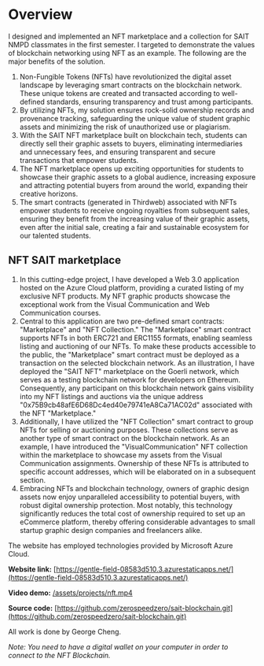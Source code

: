 Overview
========

I designed and implemented an NFT marketplace and a collection for SAIT NMPD classmates in the first semester. I targeted to demonstrate the values of blockchain networking using NFT as an example. The following are the major benefits of the solution.

1.  Non-Fungible Tokens (NFTs) have revolutionized the digital asset landscape by leveraging smart contracts on the blockchain network. These unique tokens are created and transacted according to well-defined standards, ensuring transparency and trust among participants.
2.  By utilizing NFTs, my solution ensures rock-solid ownership records and provenance tracking, safeguarding the unique value of student graphic assets and minimizing the risk of unauthorized use or plagiarism.
3.  With the SAIT NFT marketplace built on blockchain tech, students can directly sell their graphic assets to buyers, eliminating intermediaries and unnecessary fees, and ensuring transparent and secure transactions that empower students.
4.  The NFT marketplace opens up exciting opportunities for students to showcase their graphic assets to a global audience, increasing exposure and attracting potential buyers from around the world, expanding their creative horizons.
5.  The smart contracts (generated in Thirdweb) associated with NFTs empower students to receive ongoing royalties from subsequent sales, ensuring they benefit from the increasing value of their graphic assets, even after the initial sale, creating a fair and sustainable ecosystem for our talented students.

NFT SAIT marketplace
--------------------

1.  In this cutting-edge project, I have developed a Web 3.0 application hosted on the Azure Cloud platform, providing a curated listing of my exclusive NFT products. My NFT graphic products showcase the exceptional work from the Visual Communication and Web Communication courses.
2.  Central to this application are two pre-defined smart contracts: "Marketplace" and "NFT Collection." The "Marketplace" smart contract supports NFTs in both ERC721 and ERC1155 formats, enabling seamless listing and auctioning of our NFTs. To make these products accessible to the public, the "Marketplace" smart contract must be deployed as a transaction on the selected blockchain network. As an illustration, I have deployed the "SAIT NFT" marketplace on the Goerli network, which serves as a testing blockchain network for developers on Ethereum. Consequently, any participant on this blockchain network gains visibility into my NFT listings and auctions via the unique address "0x75B9cb48afE6D68Dc4ed40e79741eA8Ca71AC02d" associated with the NFT "Marketplace."
3.  Additionally, I have utilized the "NFT Collection" smart contract to group NFTs for selling or auctioning purposes. These collections serve as another type of smart contract on the blockchain network. As an example, I have introduced the "VisualCommunication" NFT collection within the marketplace to showcase my assets from the Visual Communication assignments. Ownership of these NFTs is attributed to specific account addresses, which will be elaborated on in a subsequent section.
4.  Embracing NFTs and blockchain technology, owners of graphic design assets now enjoy unparalleled accessibility to potential buyers, with robust digital ownership protection. Most notably, this technology significantly reduces the total cost of ownership required to set up an eCommerce platform, thereby offering considerable advantages to small startup graphic design companies and freelancers alike.

The website has employed technologies provided by Microsoft Azure Cloud.

**Website link:** [https://gentle-field-08583d510.3.azurestaticapps.net/](https://gentle-field-08583d510.3.azurestaticapps.net/)

**Video demo:** [/assets/projects/nft.mp4](/assets/projects/nft.mp4)

**Source code:** [https://github.com/zerospeedzero/sait-blockchain.git](https://github.com/zerospeedzero/sait-blockchain.git)

All work is done by George Cheng.

_Note: You need to have a digital wallet on your computer in order to connect to the NFT Blockchain._
